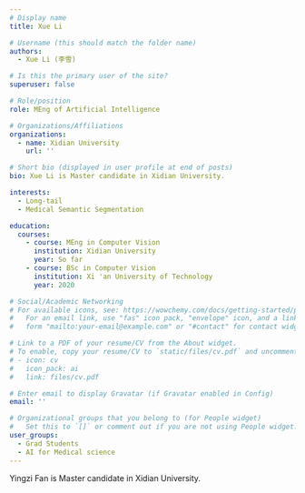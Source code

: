```yaml
---
# Display name
title: Xue Li

# Username (this should match the folder name)
authors:
  - Xue Li (李雪)

# Is this the primary user of the site?
superuser: false

# Role/position
role: MEng of Artificial Intelligence

# Organizations/Affiliations
organizations:
  - name: Xidian University
    url: ''

# Short bio (displayed in user profile at end of posts)
bio: Xue Li is Master candidate in Xidian University.

interests:
  - Long-tail
  - Medical Semantic Segmentation

education:
  courses:
    - course: MEng in Computer Vision
      institution: Xidian University
      year: So far
    - course: BSc in Computer Vision
      institution: Xi 'an University of Technology
      year: 2020

# Social/Academic Networking
# For available icons, see: https://wowchemy.com/docs/getting-started/page-builder/#icons
#   For an email link, use "fas" icon pack, "envelope" icon, and a link in the
#   form "mailto:your-email@example.com" or "#contact" for contact widget.

# Link to a PDF of your resume/CV from the About widget.
# To enable, copy your resume/CV to `static/files/cv.pdf` and uncomment the lines below.
# - icon: cv
#   icon_pack: ai
#   link: files/cv.pdf

# Enter email to display Gravatar (if Gravatar enabled in Config)
email: ''

# Organizational groups that you belong to (for People widget)
#   Set this to `[]` or comment out if you are not using People widget.
user_groups:
  - Grad Students
  - AI for Medical science
---
```


Yingzi Fan is Master candidate in Xidian University.

